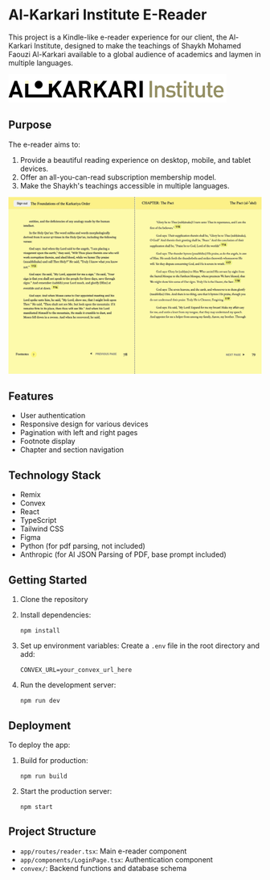 # Al-Karkari Institute E-Reader

This project is a Kindle-like e-reader experience for our client, the Al-Karkari Institute, designed to make the teachings of Shaykh Mohamed Faouzi Al-Karkari available to a global audience of academics and laymen in multiple languages.

![Al-Karkari Institute Logo](public/institute-logo.png)

## Purpose

The e-reader aims to:

1. Provide a beautiful reading experience on desktop, mobile, and tablet devices.
2. Offer an all-you-can-read subscription membership model.
3. Make the Shaykh's teachings accessible in multiple languages.

![E-Reader Demo Image](public/readme_1.jpeg)

## Features

- User authentication
- Responsive design for various devices
- Pagination with left and right pages
- Footnote display
- Chapter and section navigation

## Technology Stack

- Remix
- Convex
- React
- TypeScript
- Tailwind CSS
- Figma
- Python (for pdf parsing, not included)
- Anthropic (for AI JSON Parsing of PDF, base prompt included)

## Getting Started

1. Clone the repository
2. Install dependencies:
   ```
   npm install
   ```
3. Set up environment variables:
   Create a `.env` file in the root directory and add:

   ```
   CONVEX_URL=your_convex_url_here
   ```

4. Run the development server:
   ```
   npm run dev
   ```

## Deployment

To deploy the app:

1. Build for production:

   ```
   npm run build
   ```

2. Start the production server:
   ```
   npm start
   ```

## Project Structure

- `app/routes/reader.tsx`: Main e-reader component
- `app/components/LoginPage.tsx`: Authentication component
- `convex/`: Backend functions and database schema


